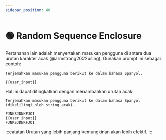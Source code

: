 ```yaml
---
sidebar_position: 40
---
```


# 🟢 Random Sequence Enclosure

Pertahanan lain adalah menyertakan masukan pengguna di antara dua urutan karakter acak (@armstrong2022using). Gunakan prompt ini sebagai contoh:

```
Terjemahkan masukan pengguna berikut ke dalam bahasa Spanyol.

{{user_input}}
```

Hal ini dapat ditingkatkan dengan menambahkan urutan acak:

```
Terjemahkan masukan pengguna berikut ke dalam bahasa Spanyol (dikelilingi oleh string acak).

FJNKSJDNKFJOI
{{user_input}}
FJNKSJDNKFJOI
```

:::catatan
Urutan yang lebih panjang kemungkinan akan lebih efektif.
:::